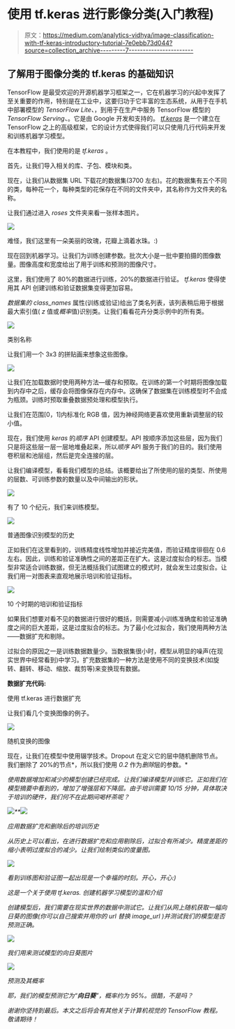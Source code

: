 # 使用 tf.keras 进行影像分类(入门教程)

> 原文：<https://medium.com/analytics-vidhya/image-classification-with-tf-keras-introductory-tutorial-7e0ebb73d044?source=collection_archive---------7----------------------->

## 了解用于图像分类的 tf.keras 的基础知识

TensorFlow 是最受欢迎的开源机器学习框架之一，它在机器学习的兴起中发挥了至关重要的作用，特别是在工业中，这要归功于它丰富的生态系统，从用于在手机中部署模型的 *TensorFlow Lite、*，到用于在生产中服务 TensorFlow 模型的 *TensorFlow Serving、*。它是由 Google 开发和支持的。 [*tf.keras*](https://www.tensorflow.org/api_docs/python/tf/keras) 是一个建立在 TensorFlow 之上的高级框架，它的设计方式使得我们可以只使用几行代码来开发和训练机器学习模型。

在本教程中，我们使用的是 *tf.keras* 。

首先，让我们导入相关的库、子包、模块和类。

现在，让我们从数据集 URL 下载花的数据集(3700 左右)。花的数据集有五个不同的类，每种花一个，每种类型的花保存在不同的文件夹中，其名称作为文件夹的名称。

让我们通过进入 *roses* 文件夹来看一张样本图片。

![](img/37e6d5e8795023fc7dc476f8fc151d6d.png)

难怪，我们这里有一朵美丽的玫瑰，花瓣上滴着水珠。:)

现在回到机器学习。让我们为训练创建参数。批次大小是一批中要拍摄的图像数量。图像高度和宽度给出了用于训练和预测的图像尺寸。

这里，我们使用了 80%的数据进行训练，20%的数据进行验证。 *tf.keras* 使得使用其 API 创建训练和验证数据集变得更加容易。

*数据集的 class_names* 属性(训练或验证)给出了类名列表，该列表稍后用于根据最大索引值( *z* 值或*概率*值)识别类。让我们看看花卉分类示例中的所有类。

![](img/5c26bf083df893db04671a04e3d6bf45.png)

类别名称

让我们用一个 3x3 的拼贴画来想象这些图像。

![](img/1a7968caa378630b21c0fe2597c42a6d.png)

让我们在加载数据时使用两种方法—缓存和预取。在训练的第一个时期将图像加载到内存中之后，缓存会将图像保存在内存中。这确保了数据集在训练模型时不会成为瓶颈。训练时预取重叠数据预处理和模型执行。

让我们在范围[0，1]内标准化 RGB 值，因为神经网络更喜欢使用重新调整层的较小值。

现在，我们使用 *keras* 的*顺序* API 创建模型。API 按顺序添加这些层，因为我们只是将这些层一层一层地堆叠起来，所以*顺序* API 服务于我们的目的。我们使用卷积层和池层组，然后是完全连接的层。

让我们编译模型，看看我们模型的总结。该概要给出了所使用的层的类型、所使用的层数、可训练参数的数量以及中间输出的形状。

![](img/a3d2ace005b86dadf61e6cef5d71d81e.png)

有了 10 个纪元，我们来训练模型。

![](img/633713b1a5d03fb55088b1aa5ce59bd3.png)

普通图像识别模型的历史

正如我们在这里看到的，训练精度线性增加并接近完美值，而验证精度徘徊在 0.6 左右。因此，训练和验证准确性之间的差距正在扩大。这是过度拟合的标志。当模型非常适合训练数据，但无法概括我们试图建立的模式时，就会发生过度拟合。让我们用一对图表来直观地展示培训和验证指标。

![](img/149ee287a0750fe7de46cf2f90391aef.png)

10 个时期的培训和验证指标

如果我们想要对看不见的数据进行很好的概括，则需要减小训练准确度和验证准确度之间的巨大差距，这是过度拟合的标志。为了最小化过拟合，我们使用两种方法——数据扩充和剔除。

过拟合的原因之一是训练数据数量少。当数据集很小时，模型从明显的噪声(在现实世界中经常看到)中学习。扩充数据集的一种方法是使用不同的变换技术(如旋转、翻转、移动、缩放、裁剪等)来变换现有数据。

**数据扩充代码:**

使用 tf.keras 进行数据扩充

让我们看几个变换图像的例子。

![](img/6943ca01acc2cede9013957669fc77eb.png)

随机变换的图像

现在，让我们在模型中使用辍学技术。Dropout 在定义它的层中随机删除节点。我们删除了 20%的节点*，所以我们使用 *0.2* 作为*删除*层的参数。*

*使用数据增加和减少的模型创建已经完成。让我们编译模型并训练它。正如我们在模型摘要中看到的，增加了增强层和下降层。由于培训需要 10/15 分钟，具体取决于培训的硬件，我们何不在此期间喝杯茶呢？*

*![](img/fa675360afcd497d74d5e4632cea5071.png)**![](img/bdadef9aaecc8875aaec5f2be53692e3.png)*

*应用数据扩充和删除后的培训历史*

*从历史上可以看出，在进行数据扩充和应用剔除后，过拟合有所减少。精度差距的缩小表明过度拟合的减少。让我们绘制类似的度量图。*

*![](img/b692c484d451eeae32c9680c8d8233fc.png)*

*看到训练图和验证图一起出现是一个幸福的时刻。开心，开心:)*

*这是一个关于使用 *tf.keras.* 创建机器学习模型的温和介绍*

*创建模型后，我们需要在现实世界的数据中测试它。让我们从网上随机获取一幅向日葵的图像(你可以自己搜索并用你的 url 替换 *image_url* )并测试我们的模型是否预测正确。*

*![](img/6049651aeaf9f386121c0ec7db970e88.png)*

*我们用来测试模型的向日葵图片*

*![](img/45a7e9dfa99965b38c7cbaa5ae6be29a.png)*

*预测及其概率*

*耶，我们的模型预测它为“**向日葵**”，概率约为 95%。很酷，不是吗？*

*谢谢你坚持到最后。本文之后将会有其他关于计算机视觉的 TensorFlow 教程。敬请期待！*